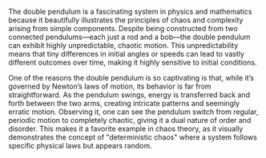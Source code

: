 The double pendulum is a fascinating system in physics and mathematics because it beautifully illustrates the principles of chaos and complexity arising from simple components. Despite being constructed from two connected pendulums—each just a rod and a bob—the double pendulum can exhibit highly unpredictable, chaotic motion. This unpredictability means that tiny differences in initial angles or speeds can lead to vastly different outcomes over time, making it highly sensitive to initial conditions.

One of the reasons the double pendulum is so captivating is that, while it’s governed by Newton’s laws of motion, its behavior is far from straightforward. As the pendulum swings, energy is transferred back and forth between the two arms, creating intricate patterns and seemingly erratic motion. Observing it, one can see the pendulum switch from regular, periodic motion to completely chaotic, giving it a dual nature of order and disorder. This makes it a favorite example in chaos theory, as it visually demonstrates the concept of "deterministic chaos" where a system follows specific physical laws but appears random.